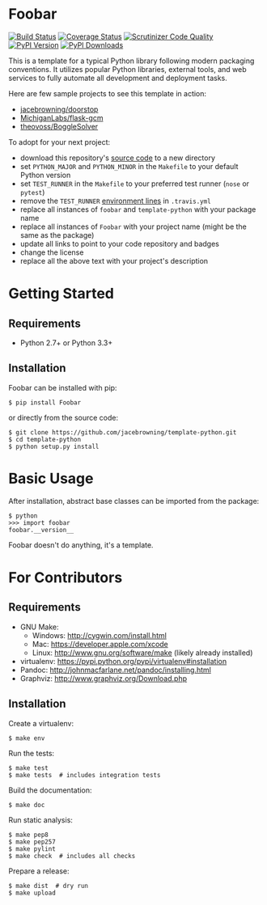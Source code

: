 Foobar
======

[![Build Status](http://img.shields.io/travis/jacebrowning/template-python/master.svg)](https://travis-ci.org/jacebrowning/template-python)
[![Coverage Status](http://img.shields.io/coveralls/jacebrowning/template-python/master.svg)](https://coveralls.io/r/jacebrowning/template-python)
[![Scrutinizer Code Quality](http://img.shields.io/scrutinizer/g/jacebrowning/template-python.svg)](https://scrutinizer-ci.com/g/jacebrowning/template-python/?branch=master)
[![PyPI Version](http://img.shields.io/pypi/v/foobar.svg)](https://pypi.python.org/pypi/foobar)
[![PyPI Downloads](http://img.shields.io/pypi/dm/foobar.svg)](https://pypi.python.org/pypi/foobar)

This is a template for a typical Python library following modern packaging conventions. It utilizes popular Python libraries, external tools, and web services to fully automate all development and deployment tasks. 

Here are few sample projects to see this template in action:

* [jacebrowning/doorstop](https://github.com/jacebrowning/doorstop)
* [MichiganLabs/flask-gcm](https://github.com/MichiganLabs/flask-gcm)
* [theovoss/BoggleSolver](https://github.com/theovoss/BoggleSolver)

To adopt for your next project:

* download this repository's [source code](https://github.com/jacebrowning/template-python/archive/master.zip) to a new directory
* set `PYTHON_MAJOR` and `PYTHON_MINOR` in the `Makefile` to your default Python version
* set `TEST_RUNNER` in the `Makefile` to your preferred test runner (`nose` or `pytest`)
* remove the `TEST_RUNNER` [environment lines](https://github.com/jacebrowning/template-python/blob/850cdcbcfec99d9d844482761ed5492274720687/.travis.yml#L6-8) in `.travis.yml`
* replace all instances of `foobar` and `template-python` with your package name
* replace all instances of `Foobar` with your project name (might be the same as the package)
* update all links to point to your code repository and badges
* change the license
* replace all the above text with your project's description

Getting Started
===============

Requirements
------------

* Python 2.7+ or Python 3.3+

Installation
------------

Foobar can be installed with pip:

```
$ pip install Foobar
```

or directly from the source code:

```
$ git clone https://github.com/jacebrowning/template-python.git
$ cd template-python
$ python setup.py install
```

Basic Usage
===========

After installation, abstract base classes can be imported from the package:

```
$ python
>>> import foobar
foobar.__version__
```

Foobar doesn't do anything, it's a template.

For Contributors
================

Requirements
------------

* GNU Make:
    * Windows: http://cygwin.com/install.html
    * Mac: https://developer.apple.com/xcode
    * Linux: http://www.gnu.org/software/make (likely already installed)
* virtualenv: https://pypi.python.org/pypi/virtualenv#installation
* Pandoc: http://johnmacfarlane.net/pandoc/installing.html
* Graphviz: http://www.graphviz.org/Download.php

Installation
------------

Create a virtualenv:

```
$ make env
```

Run the tests:

```
$ make test
$ make tests  # includes integration tests
```

Build the documentation:

```
$ make doc
```

Run static analysis:

```
$ make pep8
$ make pep257
$ make pylint
$ make check  # includes all checks
```

Prepare a release:

```
$ make dist  # dry run
$ make upload
```
